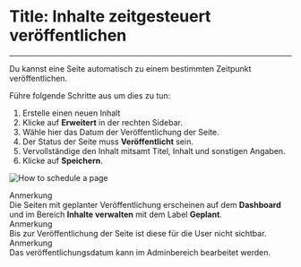 # Title: Inhalte zeitgesteuert veröffentlichen
<!-- Position: 4 -->
<!-- Date: 2017-08-24 22:00:00 -->
---
Du kannst eine Seite automatisch zu einem bestimmten Zeitpunkt veröffentlichen.

Führe folgende Schritte aus um dies zu tun:
1. Erstelle einen neuen Inhalt
2. Klicke auf **Erweitert** in der rechten Sidebar.
3. Wähle hier das Datum der Veröffentlichung der Seite.
4. Der Status der Seite muss  **Veröffentlicht** sein.
5. Vervollständige den Inhalt mitsamt Titel, Inhalt und sonstigen Angaben.
6. Klicke auf **Speichern**.

![How to schedule a page](https://df6m0u2ovo2fu.cloudfront.net/images/documentation-english/scheduled-page.png)

<div class="note">
<div class="title">Anmerkung</div>
Die Seiten mit geplanter Veröffentlichung erscheinen auf dem <b>Dashboard</b> und im Bereich <b>Inhalte verwalten</b> mit dem Label <b>Geplant</b>.
</div>

<div class="note">
<div class="title">Anmerkung</div>
Bis zur Veröffentlichung der Seite ist diese für die User nicht sichtbar.
</div>

<div class="note">
<div class="title">Anmerkung</div>
Das veröffentlichungsdatum kann im Adminbereich bearbeitet werden.
</div>
